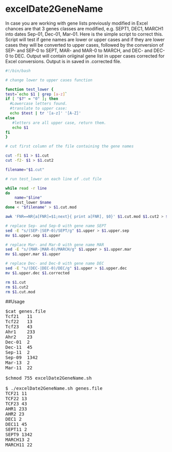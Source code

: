 # excelDate2GeneName

In case you are working with gene lists previously modified in Excel chances are that 3 genes classes are modified, e.g. SEPT1, DEC1, MARCH1 into dates Sep-01, Dec-01, Mar-01. Here is the simple script to correct this. Script will test if gene names are lower or upper cases and if they are lower cases they will be converted to upper cases, followed by the conversion of SEP- and SEP-0 to SEPT, MAR- and MAR-0 to MARCH, and DEC- and DEC-0 to DEC. Output will contain oriiginal gene list in upper cases corrected for Excel conversions. Output is in saved in .corrected file.

```sh
#!/bin/bash

# change lower to upper cases function

function test_lower {
test=`echo $1 | grep [a-z]`
if [ "$?" = "0" ]; then
  #Lowercase letters found.
  #translate to upper case:
  echo $test | tr '[a-z]' '[A-Z]'
else
   #letters are all upper case, return them.
   echo $1
fi
}

# cut first column of the file containing the gene names

cut -f1 $1 > $1.cut
cut -f2- $1 > $1.cut2

filename="$1.cut"

# run test_lower on each line of .cut file

while read -r line
do
    name="$line"
    test_lower $name
done < "$filename" > $1.cut.mod

awk 'FNR==NR{a[FNR]=$1;next}{ print a[FNR], $0}' $1.cut.mod $1.cut2 > $1.upper

# replace Sep- and Sep-0 with gene name SEPT 
sed -E "s/(SEP-|SEP-0)/SEPT/g" $1.upper > $1.upper.sep
mv $1.upper.sep $1.upper

# replace Mar- and Mar-0 with gene name MAR 
sed -E "s/(MAR-|MAR-0)/MARCH/g" $1.upper > $1.upper.mar
mv $1.upper.mar $1.upper

# replace Dec- and Dec-0 with gene name DEC
sed -E "s/(DEC-|DEC-0)/DEC/g" $1.upper > $1.upper.dec
mv $1.upper.dec $1.corrected

rm $1.cut
rm $1.cut2
rm $1.cut.mod

```
##Usage
<pre>
$cat genes.file
Tcf21	11
Tcf22	13
Tcf23	43
Ahr1	233
Ahr2	23
Dec-01	2
Dec-11	45
Sep-11	2
Sep-09	1342
Mar-13	2
Mar-11	22

$chmod 755 excelDate2GeneName.sh

$ ./excelDate2GeneName.sh genes.file
TCF21 11
TCF22 13
TCF23 43
AHR1 233
AHR2 23
DEC1 2
DEC11 45
SEPT11 2
SEPT9 1342
MARCH13 2
MARCH11 22
</pre>
